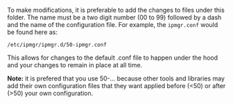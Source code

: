 
To make modifications, it is preferable to add the changes to files under
this folder. The name must be a two digit number (00 to 99) followed by
a dash and the name of the configuration file. For example, the `ipmgr.conf`
would be found here as:

    /etc/ipmgr/ipmgr.d/50-ipmgr.conf

This allows for changes to the default .conf file to happen under the hood
and your changes to remain in place at all time.

**Note:** it is prefered that you use 50-... because other tools and
libraries may add their own configuration files that they want applied
before (<50) or after (>50) your own configuration.

